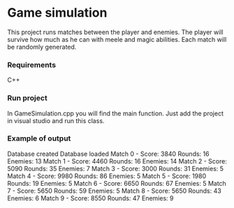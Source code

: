 # Game simulation

This project runs matches between the player and enemies. The player will survive how much as he can with meele and magic abilities. 
Each match will be randomly generated.

### Requirements
C++

### Run project
In GameSimulation.cpp you will find the main function. Just add the project in visual studio and run this class.

### Example of output
Database created
Database loaded
Match 0 - Score: 3840 Rounds: 16 Enemies: 13
Match 1 - Score: 4460 Rounds: 16 Enemies: 14
Match 2 - Score: 5090 Rounds: 35 Enemies: 7
Match 3 - Score: 3000 Rounds: 31 Enemies: 5
Match 4 - Score: 9980 Rounds: 86 Enemies: 5
Match 5 - Score: 1980 Rounds: 19 Enemies: 5
Match 6 - Score: 6650 Rounds: 67 Enemies: 5
Match 7 - Score: 5650 Rounds: 59 Enemies: 5
Match 8 - Score: 5650 Rounds: 43 Enemies: 6
Match 9 - Score: 8550 Rounds: 47 Enemies: 9
